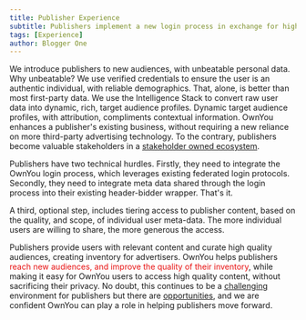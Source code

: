 ```yaml
---
title: Publisher Experience
subtitle: Publishers implement a new login process in exchange for higher quality user data, orders of magnitude higher than first-party data.
tags: [Experience]
author: Blogger One
---
```


We introduce publishers to new audiences, with unbeatable personal data. Why unbeatable? We use verified credentials to ensure the user is an authentic individual, with reliable demographics. That, alone, is better than most first-party data. We use the Intelligence Stack to convert raw user data into dynamic, rich, target audience profiles. Dynamic target audience profiles, with attribution, compliments contextual information. OwnYou enhances a publisher's existing business, without requiring a new reliance on more third-party advertising technology. To the contrary, publishers become valuable stakeholders in a [stakeholder owned ecosystem](/docs/stakeholders).

Publishers have two technical hurdles. Firstly, they need to integrate the OwnYou login process, which leverages existing federated login protocols. Secondly, they need to integrate meta data shared through the login process into their existing header-bidder wrapper. That's it.

A third, optional step, includes tiering access to publisher content, based on the quality, and scope, of individual user meta-data. The more individual users are willing to share, the more generous the access.

Publishers provide users with relevant content and curate high quality audiences, creating inventory for advertisers. OwnYou helps publishers <span style="color: #e81313">reach new audiences, and improve the quality of their inventory</span>, while making it easy for OwnYou users to access high quality content, without sacrificing their privacy. No doubt, this continues to be a <a href="/docs/publisher_problems/">challenging</a> environment for publishers but there are <a href="/docs/publisher_requirements/">opportunities</a>, and we are confident OwnYou can play a role in helping publishers move forward.
